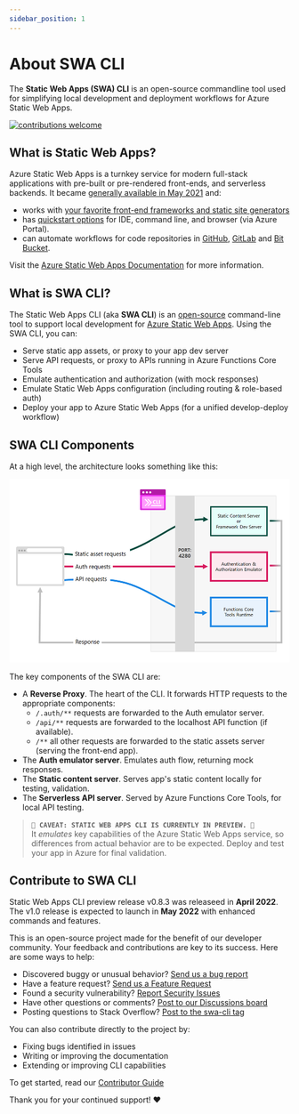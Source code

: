 ```yaml
---
sidebar_position: 1
---
```


# About SWA CLI

The **Static Web Apps (SWA) CLI** is an open-source commandline tool used for simplifying local development and deployment workflows for Azure Static Web Apps.

[![contributions welcome](https://img.shields.io/badge/contributions-welcome-brightgreen.svg?style=flat)](https://github.com/azure/static-web-apps-cli/issues)

## What is Static Web Apps?

Azure Static Web Apps is a turnkey service for modern full-stack applications with pre-built or pre-rendered front-ends, and serverless backends. It became [generally available in May 2021](https://azure.microsoft.com/en-us/updates/azure-static-web-apps-is-now-generally-available/?WT.mc_id=30daysofswa-61155-cxall) and:

- works with [your favorite front-end frameworks and static site generators](https://docs.microsoft.com/en-us/azure/static-web-apps/front-end-frameworks)
- has [quickstart options](https://docs.microsoft.com/en-us/azure/static-web-apps/getting-started?tabs=vanilla-javascript) for IDE, command line, and browser (via Azure Portal).
- can automate workflows for code repositories in [GitHub](https://docs.microsoft.com/en-us/azure/static-web-apps/getting-started?tabs=vanilla-javascript), [GitLab](https://docs.microsoft.com/en-us/azure/static-web-apps/gitlab?tabs=vanilla-javascript) and [Bit Bucket](https://docs.microsoft.com/en-us/azure/static-web-apps/bitbucket?tabs=vanilla-javascript).

Visit the [Azure Static Web Apps Documentation](https://docs.microsoft.com/en-us/azure/static-web-apps/) for more information.

## What is SWA CLI?

The Static Web Apps CLI (aka **SWA CLI**) is an [open-source](https://github.com/Azure/static-web-apps-cli) command-line tool to support local development for [Azure Static Web Apps](https://docs.microsoft.com/azure/static-web-apps). Using the SWA CLI, you can:

- Serve static app assets, or proxy to your app dev server
- Serve API requests, or proxy to APIs running in Azure Functions Core Tools
- Emulate authentication and authorization (with mock responses)
- Emulate Static Web Apps configuration (including routing & role-based auth)
- Deploy your app to Azure Static Web Apps (for a unified develop-deploy workflow)

## SWA CLI Components

At a high level, the architecture looks something like this:

![Static Web Apps CLI Architecture](../static/img/swa-cli-arch.png)

The key components of the SWA CLI are:

- A **Reverse Proxy**. The heart of the CLI. It forwards HTTP requests to the appropriate components:
  - `/.auth/**` requests are forwarded to the Auth emulator server.
  - `/api/**` requests are forwarded to the localhost API function (if available).
  - `/**` all other requests are forwarded to the static assets server (serving the front-end app).
- The **Auth emulator server**. Emulates auth flow, returning mock responses.
- The **Static content server**. Serves app's static content locally for testing, validation.
- The **Serverless API server**. Served by Azure Functions Core Tools, for local API testing.

> **`🚨 CAVEAT: STATIC WEB APPS CLI IS CURRENTLY IN PREVIEW. 🚨`** <br/> It _emulates_ key capabilities of the Azure Static Web Apps service, so differences from actual behavior are to be expected. Deploy and test your app in Azure for final validation.

## Contribute to SWA CLI

Static Web Apps CLI preview release v0.8.3 was releaseed in **April 2022**. The v1.0 release is expected to launch in **May 2022** with enhanced commands and features.

This is an open-source project made for the benefit of our developer community. Your feedback and contributions are key to its success. Here are some ways to help:

- Discovered buggy or unusual behavior? [Send us a bug report](https://github.com/Azure/static-web-apps-cli/issues/new?assignees=&labels=&template=bug_report.md&title=)
- Have a feature request? [Send us a Feature Request](https://github.com/Azure/static-web-apps-cli/issues/new?assignees=&labels=&template=feature_request.md&title=)
- Found a security vulnerability? [Report Security Issues](https://github.com/Azure/static-web-apps-cli/security/policy)
- Have other questions or comments? [Post to our Discussions board](https://github.com/Azure/static-web-apps-cli/discussions)
- Posting questions to Stack Overflow? [Post to the swa-cli tag](https://stackoverflow.com/questions/tagged/swa-cli)

You can also contribute directly to the project by:

- Fixing bugs identified in issues
- Writing or improving the documentation
- Extending or improving CLI capabilities

To get started, read our [Contributor Guide](/docs/contribute/intro)

Thank you for your continued support! ♥️
